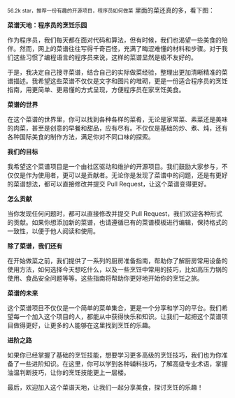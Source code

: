 
<small>56.2k star，推荐一份有趣的开源项目，程序员如何做菜</small>
里面的菜还真的多，看下图：

**菜谱天地：程序员的烹饪乐园**

作为程序员，我们每天都在面对代码和算法，但有时候，我们也渴望一些美食的陪伴。然而，网上的菜谱往往写得千奇百怪，充满了晦涩难懂的材料和步骤。对于我们这些习惯了编程语言的程序员来说，这样的菜谱显然是极不友好的。

于是，我决定自己搜寻菜谱，结合自己的实际做菜经验，整理出更加清晰精准的菜谱描述。我希望这些菜谱不仅仅是文字和图片的堆砌，更是一份适合程序员的烹饪指南，用更简单、更易懂的方式呈现，方便程序员在家烹饪美食。

**菜谱的世界**

在这个菜谱的世界里，你可以找到各种各样的菜肴，无论是家常菜、素菜还是美味的肉菜，甚至是创意的早餐和甜品，应有尽有。不仅仅是基础的炒、煮、炖，还有各种国际美食的制作方法，满足你对不同口味的探索。

**我们的目标**

我希望这个菜谱项目是一个由社区驱动和维护的开源项目。我们鼓励大家参与，不仅仅是作为使用者，更可以是贡献者。无论你是发现了菜谱中的问题，还是有更好的菜谱想法，都可以直接修改并提交 Pull Request，让这个菜谱变得更好。

**怎么贡献**

当你发现任何问题时，都可以直接修改并提交 Pull Request，我们欢迎各种形式的贡献。如果你想添加新的菜谱，也请遵循已有的菜谱模板进行编辑，保持格式的一致性，以便于他人阅读和使用。

**除了菜谱，我们还有**

在开始做菜之前，我们提供了一系列的厨房准备指南，帮助你了解厨房常用设备的使用方法，如何选择今天想吃什么，以及一些烹饪中常用的技巧，比如高压力锅的使用、食品安全问题等等。这些指南将帮助你更好地开始你的烹饪之旅。

**菜谱的未来**

这个菜谱项目不仅仅是一个简单的菜单集合，更是一个分享和学习的平台。我们希望每一个加入这个项目的人，都能从中获得快乐和知识。让我们一起把这个菜谱项目做得更好，让更多的人能够在这里找到烹饪的乐趣。

**进阶之路**

如果你已经掌握了基础的烹饪技能，想要学习更多高级的烹饪技巧，我们也为你准备了一些进阶知识。在这里，你可以学到各种辅料技巧，了解高级专业术语，掌握油温判断技巧，让你的烹饪技能更上一层楼。

最后，欢迎加入这个菜谱天地，让我们一起分享美食，探讨烹饪的乐趣！